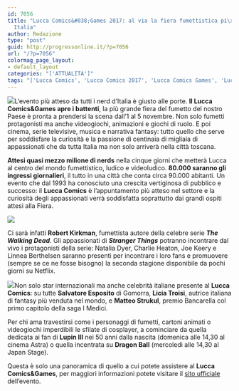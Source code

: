 ```yaml
---
id: 7056
title: "Lucca Comics&#038;Games 2017: al via la fiera fumettistica pi\xF9 grande d\u2019\
  Italia"
author: Redazione
type: "post"
guid: http://progressonline.it/?p=7056
url: "/?p=7056"
colormag_page_layout:
- default_layout
categories: "['ATTUALITÀ']"
tags: "['Lucca Comics', 'Lucca Comics 2017', 'Lucca Comics Games', 'Lucca Comics&amp;Games', 'Ospiti Lucca Comics', 'Programma Lucca Comics', 'Stranger Things Lucca Comics']"
---
```


![](https://progressonline.it/wp-content/uploads/2017/10/Lucca_comics__games-300x199.jpg)L’evento più atteso da tutti i nerd d’Italia è giusto alle porte. **Il Lucca Comics&amp;Games apre i battenti**, la più grande fiera del fumetto del nostro Paese è pronta a prendersi la scena dall’1 al 5 novembre. Non solo fumetti protagonisti ma anche videogiochi, animazioni e giochi di ruolo. E poi cinema, serie televisive, musica e narrativa fantasy: tutto quello che serve per soddisfare la curiosità e la passione di centinaia di migliaia di appassionati che da tutta Italia ma non solo arriverà nella città toscana.

**Attesi quasi mezzo milione di nerds** nella cinque giorni che metterà Lucca al centro del mondo fumettistico, ludico e videoludico. **80.000 saranno gli ingressi giornalieri**, il tutto in una città che conta circa 90.000 abitanti. Un evento che dal 1993 ha conosciuto una crescita vertiginosa di pubblico e successo: il **Lucca Comics** è l’appuntamento più atteso nel settore e la curiosità degli appassionati verrà soddisfatta soprattutto dai grandi ospiti attesi alla Fiera.

![](https://progressonline.it/wp-content/uploads/2017/10/Natalia_Dyer-300x200.jpg)

Ci sarà infatti **Robert Kirkman**, fumettista autore della celebre serie ***The Walking Dead***. Gli appassionati di ***Stranger Things*** potranno incontrare dal vivo i protagonisti della serie: Natalia Dyer, Charlie Heaton, Joe Keery e Linnea Berthelsen saranno presenti per incontrare i loro fans e promuovere (sempre se ce ne fosse bisogno) la seconda stagione disponibile da pochi giorni su Netflix.

![](https://progressonline.it/wp-content/uploads/2017/10/salvatore-esposito-genny-savastano-300x172.jpg)Non solo star internazionali ma anche celebrità italiane presente al **Lucca Comics**: su tutte **Salvatore Esposito** di Gomorra, **Licia Troisi**, autrice italiana di fantasy più venduta nel mondo, e **Matteo Strukul**, premio Bancarella col primo capitolo della saga I Medici.

Per chi ama travestirsi come i personaggi di fumetti, cartoni animati o videogiochi imperdibili le sfilate di cosplayer, a cominciare da quella dedicata ai fan di **Lupin III** nei 50 anni dalla nascita (domenica alle 14,30 al cinema Astra) o quella incentrata su **Dragon Ball** (mercoledì alle 14,30 al Japan Stage).

Questa è solo una panoramica di quello a cui potete assistere al **Lucca Comics&amp;Games**, per maggiori informazioni potete visitare il [sito ufficiale](https://www.luccacomicsandgames.com/it/2017/home/) dell’evento.